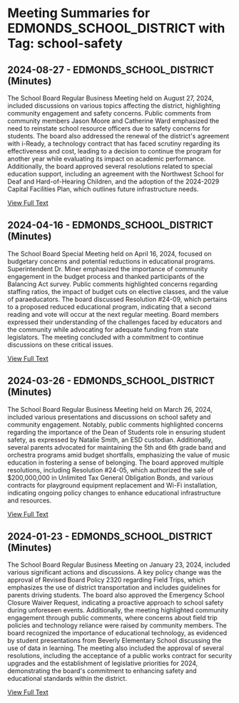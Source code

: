 # Meeting Summaries for EDMONDS_SCHOOL_DISTRICT with Tag: school-safety

## 2024-08-27 - EDMONDS_SCHOOL_DISTRICT (Minutes)

The School Board Regular Business Meeting held on August 27, 2024, included discussions on various topics affecting the district, highlighting community engagement and safety concerns. Public comments from community members Jason Moore and Catherine Ward emphasized the need to reinstate school resource officers due to safety concerns for students. The board also addressed the renewal of the district's agreement with i-Ready, a technology contract that has faced scrutiny regarding its effectiveness and cost, leading to a decision to continue the program for another year while evaluating its impact on academic performance. Additionally, the board approved several resolutions related to special education support, including an agreement with the Northwest School for Deaf and Hard-of-Hearing Children, and the adoption of the 2024-2029 Capital Facilities Plan, which outlines future infrastructure needs.

[View Full Text](https://raw.githubusercontent.com/VoronoiPerspectives/WashingtonStateSchoolBoardExplorer/refs/heads/main/data/countries/usa/states/wa/counties/snohomish/school_boards/edmonds_school_district/2024/processed/2024-08-27-minutes.txt)

## 2024-04-16 - EDMONDS_SCHOOL_DISTRICT (Minutes)

The School Board Special Meeting held on April 16, 2024, focused on budgetary concerns and potential reductions in educational programs. Superintendent Dr. Miner emphasized the importance of community engagement in the budget process and thanked participants of the Balancing Act survey. Public comments highlighted concerns regarding staffing ratios, the impact of budget cuts on elective classes, and the value of paraeducators. The board discussed Resolution #24-09, which pertains to a proposed reduced educational program, indicating that a second reading and vote will occur at the next regular meeting. Board members expressed their understanding of the challenges faced by educators and the community while advocating for adequate funding from state legislators. The meeting concluded with a commitment to continue discussions on these critical issues.

[View Full Text](https://raw.githubusercontent.com/VoronoiPerspectives/WashingtonStateSchoolBoardExplorer/refs/heads/main/data/countries/usa/states/wa/counties/snohomish/school_boards/edmonds_school_district/2024/processed/2024-04-16-minutes.txt)

## 2024-03-26 - EDMONDS_SCHOOL_DISTRICT (Minutes)

The School Board Regular Business Meeting held on March 26, 2024, included various presentations and discussions on school safety and community engagement. Notably, public comments highlighted concerns regarding the importance of the Dean of Students role in ensuring student safety, as expressed by Natalie Smith, an ESD custodian. Additionally, several parents advocated for maintaining the 5th and 6th grade band and orchestra programs amid budget shortfalls, emphasizing the value of music education in fostering a sense of belonging. The board approved multiple resolutions, including Resolution #24-05, which authorized the sale of $200,000,000 in Unlimited Tax General Obligation Bonds, and various contracts for playground equipment replacement and Wi-Fi installation, indicating ongoing policy changes to enhance educational infrastructure and resources.

[View Full Text](https://raw.githubusercontent.com/VoronoiPerspectives/WashingtonStateSchoolBoardExplorer/refs/heads/main/data/countries/usa/states/wa/counties/snohomish/school_boards/edmonds_school_district/2024/processed/2024-03-26-minutes.txt)

## 2024-01-23 - EDMONDS_SCHOOL_DISTRICT (Minutes)

The School Board Regular Business Meeting on January 23, 2024, included various significant actions and discussions. A key policy change was the approval of Revised Board Policy 2320 regarding Field Trips, which emphasizes the use of district transportation and includes guidelines for parents driving students. The board also approved the Emergency School Closure Waiver Request, indicating a proactive approach to school safety during unforeseen events. Additionally, the meeting highlighted community engagement through public comments, where concerns about field trip policies and technology reliance were raised by community members. The board recognized the importance of educational technology, as evidenced by student presentations from Beverly Elementary School discussing the use of data in learning. The meeting also included the approval of several resolutions, including the acceptance of a public works contract for security upgrades and the establishment of legislative priorities for 2024, demonstrating the board's commitment to enhancing safety and educational standards within the district.

[View Full Text](https://raw.githubusercontent.com/VoronoiPerspectives/WashingtonStateSchoolBoardExplorer/refs/heads/main/data/countries/usa/states/wa/counties/snohomish/school_boards/edmonds_school_district/2024/processed/2024-01-23-minutes.txt)

